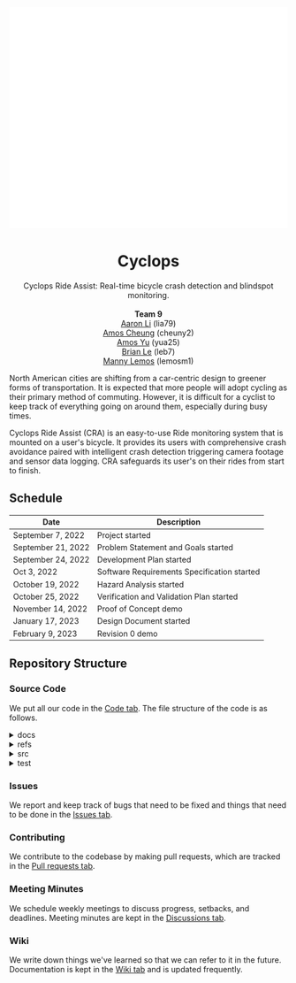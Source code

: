 <div align="center">

<a href="https://github.com/amosyu2000/cyclops">
	<img src="./refs/header.svg" width="800" height="400" alt="Cyclops header">
</a>

# Cyclops <!-- omit in toc -->
Cyclops Ride Assist: Real-time bicycle crash detection and blindspot monitoring.<br/>  
__Team 9__  
[Aaron Li](https://github.com/aaronhsli) (lia79)  
[Amos Cheung](https://github.com/amoscheung99527) (cheuny2)  
[Amos Yu](https://github.com/amosyu2000) (yua25)  
[Brian Le](https://github.com/briantule) (leb7)  
[Manny Lemos](https://github.com/MannyLemos) (lemosm1)  

</div>

<div style="page-break-after: always;"></div> <!-- Page Break -->

North American cities are shifting from a car-centric design to greener forms of transportation. It is expected that more people will adopt cycling as their primary method of commuting. However, it is difficult for a cyclist to keep track of everything going on around them, especially during busy times.

Cyclops Ride Assist (CRA) is an easy-to-use Ride monitoring system that is mounted on a user's bicycle. It provides its users with comprehensive crash avoidance paired with intelligent crash detection triggering camera footage and sensor data logging.  CRA safeguards its user's on their rides from start to finish.

## Schedule 
| Date              | Description     |
|-------------------|-----------------|
| September 7, 2022 | Project started |
| September 21, 2022 | Problem Statement and Goals started |
| September 24, 2022 | Development Plan started |
| Oct 3, 2022 | Software Requirements Specification started |
| October 19, 2022 | Hazard Analysis started |
| October 25, 2022 | Verification and Validation Plan started |
| November 14, 2022 | Proof of Concept demo |
| January 17, 2023 | Design Document started |
| February 9, 2023 | Revision 0 demo |

## Repository Structure
### Source Code
We put all our code in the [Code tab](https://github.com/amosyu2000/cyclops). The file structure of the code is as follows.

<details><summary>docs</summary>

- Documentation for the project

</details>
<details><summary>refs</summary>

- Reference material used for the project, including papers

</details>
<details><summary>src</summary>

- Source code

</details>
<details><summary>test</summary>

- Test cases

</details>

### Issues
We report and keep track of bugs that need to be fixed and things that need to be done in the [Issues tab](https://github.com/amosyu2000/cyclops/issues). 
### Contributing
We contribute to the codebase by making pull requests, which are tracked in the [Pull requests tab](https://github.com/amosyu2000/cyclops/pulls).
### Meeting Minutes
We schedule weekly meetings to discuss progress, setbacks, and deadlines. Meeting minutes are kept in the [Discussions tab](https://github.com/amosyu2000/cyclops/discussions).
### Wiki
We write down things we've learned so that we can refer to it in the future. Documentation is kept in the [Wiki tab](https://github.com/amosyu2000/cyclops/wiki) and is updated frequently.
